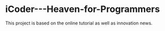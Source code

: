 # iCoder---Heaven-for-Programmers
This project is based on the online tutorial as well as innovation news.
